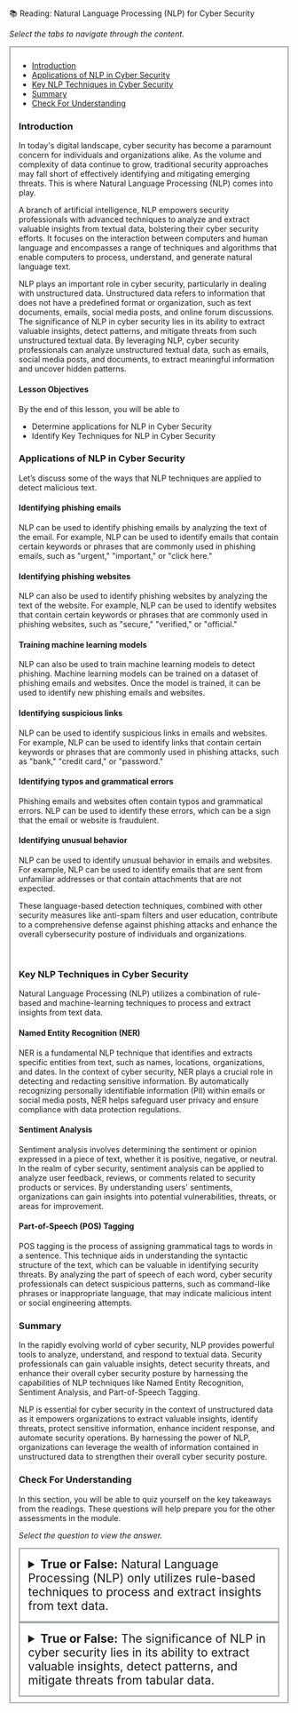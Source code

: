 📚 Reading: Natural Language Processing (NLP) for Cyber Security

<p><em>Select the tabs to navigate through the content.</em></p>
<div style="margin: 1em 0%; padding: 10px 15px; border: 2px solid #A2AAAD; background: #ffffff; font-size: 100%; overflow: auto;">
<div class="enhanceable_content tabs">
<ul>
<li><a href="#fragment-1">Introduction</a></li>
<li><a href="#fragment-2">Applications of NLP in Cyber Security</a></li>
<li><a href="#fragment-3">Key NLP Techniques in Cyber Security</a></li>
<li><a href="#fragment-4">Summary</a></li>
<li><a href="#fragment-5">Check For Understanding</a></li>
</ul>
<div id="fragment-1" style="overflow: auto:;">
<h3>Introduction</h3>
<p>In today's digital landscape, cyber security has become a paramount concern for individuals and organizations alike. As the volume and complexity of data continue to grow, traditional security approaches may fall short of effectively identifying and mitigating emerging threats. This is where Natural Language Processing (NLP) comes into play.&nbsp;</p>
<p>A branch of artificial intelligence, NLP empowers security professionals with advanced techniques to analyze and extract valuable insights from textual data, bolstering their cyber security efforts. It focuses on the interaction between computers and human language and encompasses a range of techniques and algorithms that enable computers to process, understand, and generate natural language text.&nbsp;</p>
<p>NLP plays an important role in cyber security, particularly in dealing with unstructured data. Unstructured data refers to information that does not have a predefined format or organization, such as text documents, emails, social media posts, and online forum discussions. The significance of NLP in cyber security lies in its ability to extract valuable insights, detect patterns, and mitigate threats from such unstructured textual data. By leveraging NLP, cyber security professionals can analyze unstructured textual data, such as emails, social media posts, and documents, to extract meaningful information and uncover hidden patterns.</p>
<h4>Lesson Objectives</h4>
<p>By the end of this lesson, you will be able to&nbsp;</p>
<ul>
<li>Determine applications for NLP in Cyber Security</li>
<li>Identify Key Techniques for NLP in Cyber Security</li>
</ul>
</div>
<div id="fragment-2" style="overflow: auto:;">
<h3>Applications of NLP in Cyber Security</h3>
<p>Let’s discuss some of the ways that NLP techniques are applied to detect malicious text.</p>
<h4>Identifying phishing emails</h4>
<p>NLP can be used to identify phishing emails by analyzing the text of the email. For example, NLP can be used to identify emails that contain certain keywords or phrases that are commonly used in phishing emails, such as "urgent," "important," or "click here."</p>
<h4>Identifying phishing websites</h4>
<p>NLP can also be used to identify phishing websites by analyzing the text of the website. For example, NLP can be used to identify websites that contain certain keywords or phrases that are commonly used in phishing websites, such as "secure," "verified," or "official."</p>
<h4>Training machine learning models</h4>
<p>NLP can also be used to train machine learning models to detect phishing. Machine learning models can be trained on a dataset of phishing emails and websites. Once the model is trained, it can be used to identify new phishing emails and websites.</p>
<h4>Identifying suspicious links</h4>
<p>NLP can be used to identify suspicious links in emails and websites. For example, NLP can be used to identify links that contain certain keywords or phrases that are commonly used in phishing attacks, such as "bank," "credit card," or "password."</p>
<h4>Identifying typos and grammatical errors</h4>
<p>Phishing emails and websites often contain typos and grammatical errors. NLP can be used to identify these errors, which can be a sign that the email or website is fraudulent.</p>
<h4>Identifying unusual behavior</h4>
<p>NLP can be used to identify unusual behavior in emails and websites. For example, NLP can be used to identify emails that are sent from unfamiliar addresses or that contain attachments that are not expected.</p>
<p>These language-based detection techniques, combined with other security measures like anti-spam filters and user education, contribute to a comprehensive defense against phishing attacks and enhance the overall cybersecurity posture of individuals and organizations.</p>
<p>&nbsp;</p>
</div>
<div id="fragment-3" style="overflow: auto:;">
<h3>Key NLP Techniques in Cyber Security</h3>
<p>Natural Language Processing (NLP) utilizes a combination of rule-based and machine-learning techniques to process and extract insights from text data.</p>
<h4>Named Entity Recognition (NER)</h4>
<p>NER is a fundamental NLP technique that identifies and extracts specific entities from text, such as names, locations, organizations, and dates. In the context of cyber security, NER plays a crucial role in detecting and redacting sensitive information. By automatically recognizing personally identifiable information (PII) within emails or social media posts, NER helps safeguard user privacy and ensure compliance with data protection regulations.</p>
<h4>Sentiment Analysis</h4>
<p>Sentiment analysis involves determining the sentiment or opinion expressed in a piece of text, whether it is positive, negative, or neutral. In the realm of cyber security, sentiment analysis can be applied to analyze user feedback, reviews, or comments related to security products or services. By understanding users' sentiments, organizations can gain insights into potential vulnerabilities, threats, or areas for improvement.</p>
<h4>Part-of-Speech (POS) Tagging</h4>
<p>POS tagging is the process of assigning grammatical tags to words in a sentence. This technique aids in understanding the syntactic structure of the text, which can be valuable in identifying security threats. By analyzing the part of speech of each word, cyber security professionals can detect suspicious patterns, such as command-like phrases or inappropriate language, that may indicate malicious intent or social engineering attempts.</p>
</div>
<div id="fragment-4" style="overflow: auto:;">
<h3>Summary</h3>
<p>In the rapidly evolving world of cyber security, NLP provides powerful tools to analyze, understand, and respond to textual data. Security professionals can gain valuable insights, detect security threats, and enhance their overall cyber security posture by harnessing the capabilities of NLP techniques like Named Entity Recognition, Sentiment Analysis, and Part-of-Speech Tagging.</p>
<p>NLP is essential for cyber security in the context of unstructured data as it empowers organizations to extract valuable insights, identify threats, protect sensitive information, enhance incident response, and automate security operations. By harnessing the power of NLP, organizations can leverage the wealth of information contained in unstructured data to strengthen their overall cyber security posture.</p>
</div>
<div id="fragment-5" style="overflow: auto:;">
<h3>Check For Understanding</h3>
<p>In this section, you will be able to quiz yourself on the key takeaways from the readings. These questions will help prepare you for the other assessments in the module.&nbsp;</p>
<p><em>Select the question to view the answer.</em></p>
<details>
<summary style="padding: 15px; font-size: 150%; border: 2px solid #A2AAAD;"><strong>True or False:</strong> Natural Language Processing (NLP) only utilizes rule-based techniques to process and extract insights from text data.</summary>
<p style="margin-left: 10px;"><strong>False, NLP utilizes both rule-based and machine learning techniques to extract insights from text data.</strong></p>
</details><details>
<summary style="padding: 15px; font-size: 150%; border: 2px solid #A2AAAD;"><strong>True or False:</strong> The significance of NLP in cyber security lies in its ability to extract valuable insights, detect patterns, and mitigate threats from tabular data.&nbsp;</summary>
<p style="margin-left: 10px;"><strong>False</strong>, <strong>the value of NLP lies in its ability to extract insights from both tabular (structured) data and unstructured data, like emails, posts, and other natural language text.&nbsp;</strong></p>
</details></div>
</div>
</div>